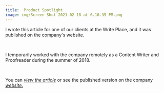 ```yaml
---
title:  Product Spotlight
image: img/Screen Shot 2021-02-18 at 6.10.35 PM.png
---
```


I wrote this article for one of our clients at the Write Place, and it was published on the company's website. 

<br>

I temporarily worked with the company remotely as a Content Writer and Proofreader during the summer of 2018. 
  
<br>

You can *<a href="documentsfolder1/PEC Article.pdf" target="_blank">view the article</a>* or see the published version on the company 
*<a href="https://pellaengraving.com/pec-makes-waves-with-new-donor-wall-at-cambridge-sportsplex/" target="_blank">website.</a>*
